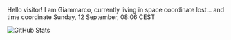 Hello visitor! I am Giammarco, currently living in space coordinate lost... and time coordinate Sunday, 12 September, 08:06 CEST

![GitHub Stats](https://github-readme-stats.vercel.app/api?username=grcasanova)

